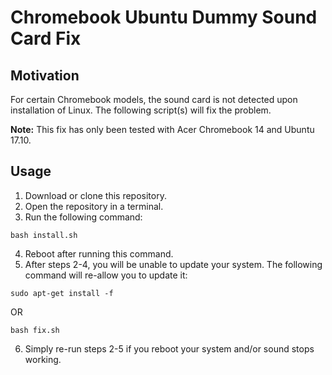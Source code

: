 # Chromebook Ubuntu Dummy Sound Card Fix

## Motivation

For certain Chromebook models, the sound card is not detected upon installation of Linux. The following script(s) will fix the problem.

**Note:** This fix has only been tested with Acer Chromebook 14 and Ubuntu 17.10.

## Usage

1. Download or clone this repository.
2. Open the repository in a terminal.
3. Run the following command:
```
bash install.sh
```
4. Reboot after running this command.
5. After steps 2-4, you will be unable to update your system. The following command will re-allow you to update it:
```
sudo apt-get install -f
```
OR
```
bash fix.sh
```
6. Simply re-run steps 2-5 if you reboot your system and/or sound stops working.
